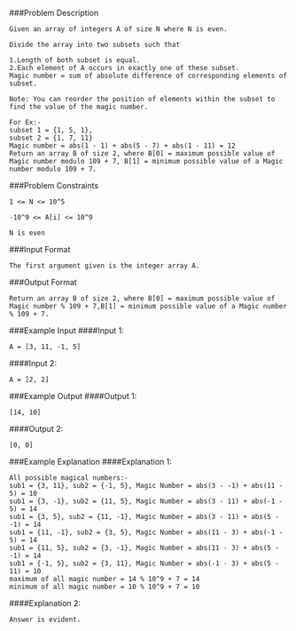 ###Problem Description
```
Given an array of integers A of size N where N is even.

Divide the array into two subsets such that

1.Length of both subset is equal.
2.Each element of A occurs in exactly one of these subset.
Magic number = sum of absolute difference of corresponding elements of subset.

Note: You can reorder the position of elements within the subset to find the value of the magic number.

For Ex:-
subset 1 = {1, 5, 1},
subset 2 = {1, 7, 11}
Magic number = abs(1 - 1) + abs(5 - 7) + abs(1 - 11) = 12
Return an array B of size 2, where B[0] = maximum possible value of Magic number modulo 109 + 7, B[1] = minimum possible value of a Magic number modulo 109 + 7.
```


###Problem Constraints
```
1 <= N <= 10^5

-10^9 <= A[i] <= 10^9

N is even
```


###Input Format
```
The first argument given is the integer array A.
```



###Output Format
```
Return an array B of size 2, where B[0] = maximum possible value of Magic number % 109 + 7,B[1] = minimum possible value of a Magic number % 109 + 7.
```



###Example Input
####Input 1:

```
A = [3, 11, -1, 5]
```
####Input 2:

```
A = [2, 2]
```


###Example Output
####Output 1:

```
[14, 10]
```
####Output 2:

```
[0, 0]
```


###Example Explanation
####Explanation 1:

```
All possible magical numbers:-
sub1 = {3, 11}, sub2 = {-1, 5}, Magic Number = abs(3 - -1) + abs(11 - 5) = 10
sub1 = {3, -1}, sub2 = {11, 5}, Magic Number = abs(3 - 11) + abs(-1 - 5) = 14
sub1 = {3, 5}, sub2 = {11, -1}, Magic Number = abs(3 - 11) + abs(5 - -1) = 14
sub1 = {11, -1}, sub2 = {3, 5}, Magic Number = abs(11 - 3) + abs(-1 - 5) = 14
sub1 = {11, 5}, sub2 = {3, -1}, Magic Number = abs(11 - 3) + abs(5 - -1) = 14
sub1 = {-1, 5}, sub2 = {3, 11}, Magic Number = abs(-1 - 3) + abs(5 - 11) = 10
maximum of all magic number = 14 % 10^9 + 7 = 14
minimum of all magic number = 10 % 10^9 + 7 = 10
```
####Explanation 2:

```
Answer is evident.
```